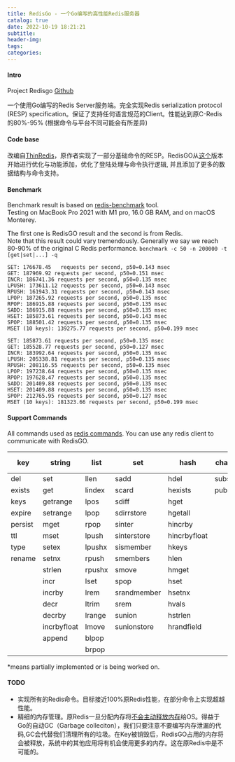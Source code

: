 ```yaml
---
title: RedisGo - 一个Go编写的高性能Redis服务器
catalog: true
date: 2022-10-19 18:21:21
subtitle:
header-img:
tags:
categories:
---
```


#### Intro

Project Redisgo [Github](https://www.github.com/innovationb1ue/redisgo)

一个使用Go编写的Redis Server服务端。完全实现Redis serialization protocol (RESP) specification。保证了支持任何语言规范的Client。性能达到原C-Redis的80%-95% (根据命令与平台不同可能会有所差异)

#### Code base

改编自[ThinRedis](https://github.com/VincentFF/thinredis)，原作者实现了一部分基础命令的RESP。RedisGO从[这个](https://github.com/VincentFF/thinredis/tree/86fa648426da7e9c3ff4c04aef1e43f1fdc7b1ac)版本开始进行优化与功能添加，优化了登陆处理与命令执行逻辑, 并且添加了更多的数据结构与命令支持。



#### Benchmark


Benchmark result is based on [redis-benchmark](https://redis.io/topics/benchmarks) tool.  
Testing on MacBook Pro 2021 with M1 pro, 16.0 GB RAM, and on macOS Monterey.

The first one is RedisGO result and the second is from Redis.  
Note that this result could vary tremendously. Generally we say we reach 80-90% of the original C Redis performance. 
`benchmark -c 50 -n 200000 -t [get|set|...] -q`

```text
SET: 176678.45   requests per second, p50=0.143 msec                    
GET: 187969.92 requests per second, p50=0.151 msec                    
INCR: 186741.36 requests per second, p50=0.135 msec                    
LPUSH: 173611.12 requests per second, p50=0.143 msec                    
RPUSH: 161943.31 requests per second, p50=0.143 msec                    
LPOP: 187265.92 requests per second, p50=0.135 msec                    
RPOP: 186915.88 requests per second, p50=0.135 msec                    
SADD: 186915.88 requests per second, p50=0.135 msec                    
HSET: 185873.61 requests per second, p50=0.143 msec                    
SPOP: 188501.42 requests per second, p50=0.135 msec                    
MSET (10 keys): 139275.77 requests per second, p50=0.199 msec    
```

```text
SET: 185873.61 requests per second, p50=0.135 msec                    
GET: 185528.77 requests per second, p50=0.127 msec                    
INCR: 183992.64 requests per second, p50=0.135 msec                    
LPUSH: 205338.81 requests per second, p50=0.135 msec                    
RPUSH: 208116.55 requests per second, p50=0.135 msec                    
LPOP: 197238.64 requests per second, p50=0.135 msec                    
RPOP: 197628.47 requests per second, p50=0.135 msec                    
SADD: 201409.88 requests per second, p50=0.135 msec                    
HSET: 201409.88 requests per second, p50=0.135 msec                    
SPOP: 212765.95 requests per second, p50=0.127 msec                    
MSET (10 keys): 181323.66 requests per second, p50=0.199 msec 
```

#### Support Commands
All commands used as [redis commands](https://redis.io/commands/). You can use any redis client to communicate with RedisGO.

| key     | string      | list   | set         | hash         | channels  | sorted set |
| ------- | ----------- | ------ | ----------- | ------------ | --------- | ---------- |
| del     | set         | llen   | sadd        | hdel         | subscribe | zadd       |
| exists  | get         | lindex | scard       | hexists      | publish   | zrange*    |
| keys    | getrange    | lpos   | sdiff       | hget         |           |            |
| expire  | setrange    | lpop   | sdirrstore  | hgetall      |           |            |
| persist | mget        | rpop   | sinter      | hincrby      |           |            |
| ttl     | mset        | lpush  | sinterstore | hincrbyfloat |           |            |
| type    | setex       | lpushx | sismember   | hkeys        |           |            |
| rename  | setnx       | rpush  | smembers    | hlen         |           |            |
|         | strlen      | rpushx | smove       | hmget        |           |            |
|         | incr        | lset   | spop        | hset         |           |            |
|         | incrby      | lrem   | srandmember | hsetnx       |           |            |
|         | decr        | ltrim  | srem        | hvals        |           |            |
|         | decrby      | lrange | sunion      | hstrlen      |           |            |
|         | incrbyfloat | lmove  | sunionstore | hrandfield   |           |            |
|         | append      | blpop  |             |              |           |            |
|         |             | brpop  |             |              |           |            |

*means partially implemented or is being worked on. 



#### TODO

* 实现所有的Redis命令。目标接近100%原Redis性能，在部分命令上实现超越性能。
* 精细的内存管理。原Redis一旦分配内存将[不会主动释放内存](https://redis.io/docs/reference/optimization/memory-optimization/)给OS。得益于Go的自动GC（Garbage colleciton），我们只要注意不要编写内存泄漏的代码,GC会代替我们清理所有的垃圾。在Key被销毁后，RedisGO占用的内存将会被释放，系统中的其他应用将有机会使用更多的内存。这在原Redis中是不可能的。
